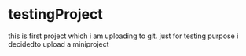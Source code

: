 # testingProject
this is first project which i am uploading to git. just for testing purpose i decidedto upload a miniproject
